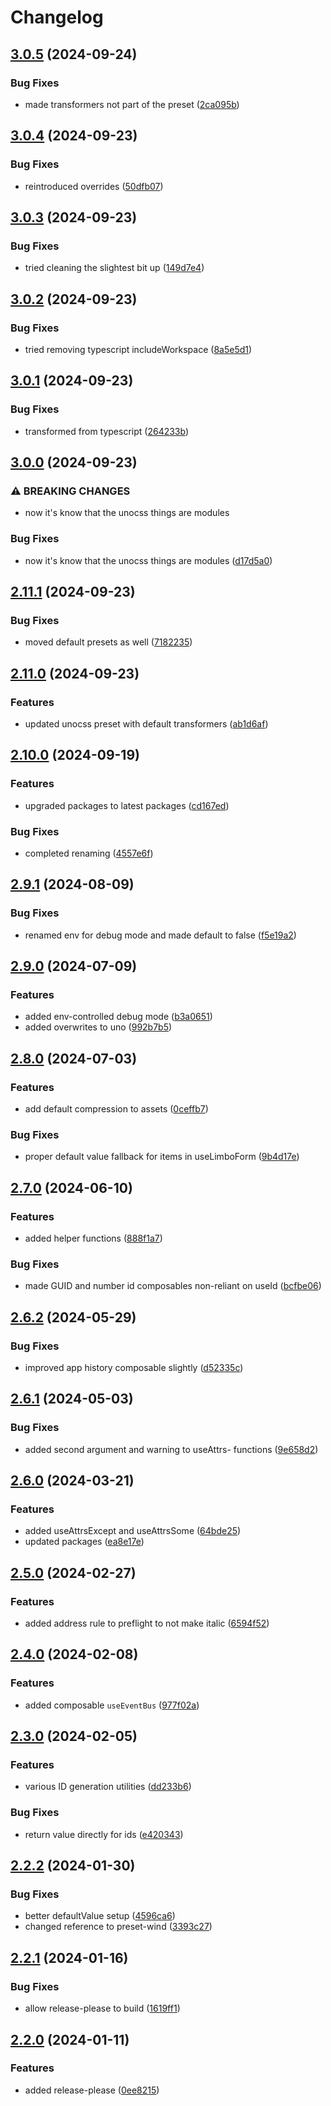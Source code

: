 # Changelog

## [3.0.5](https://github.com/limbo-works/Limbo.Nuxt.Core/compare/v3.0.4...v3.0.5) (2024-09-24)


### Bug Fixes

* made transformers not part of the preset ([2ca095b](https://github.com/limbo-works/Limbo.Nuxt.Core/commit/2ca095b4530c0740e856100422ddd0cb0e2db6e9))

## [3.0.4](https://github.com/limbo-works/Limbo.Nuxt.Core/compare/v3.0.3...v3.0.4) (2024-09-23)


### Bug Fixes

* reintroduced overrides ([50dfb07](https://github.com/limbo-works/Limbo.Nuxt.Core/commit/50dfb0726e77d3d1832c64dc151c375c568a3f48))

## [3.0.3](https://github.com/limbo-works/Limbo.Nuxt.Core/compare/v3.0.2...v3.0.3) (2024-09-23)


### Bug Fixes

* tried cleaning the slightest bit up ([149d7e4](https://github.com/limbo-works/Limbo.Nuxt.Core/commit/149d7e4c51a699ec12a9d2c40b1680ca8bb88f3a))

## [3.0.2](https://github.com/limbo-works/Limbo.Nuxt.Core/compare/v3.0.1...v3.0.2) (2024-09-23)


### Bug Fixes

* tried removing typescript includeWorkspace ([8a5e5d1](https://github.com/limbo-works/Limbo.Nuxt.Core/commit/8a5e5d1583c9d585b5c8680a95415b805fe86282))

## [3.0.1](https://github.com/limbo-works/Limbo.Nuxt.Core/compare/v3.0.0...v3.0.1) (2024-09-23)

### Bug Fixes

-   transformed from typescript ([264233b](https://github.com/limbo-works/Limbo.Nuxt.Core/commit/264233b3819b37a7a543f81a69fdffe75a66f259))

## [3.0.0](https://github.com/limbo-works/Limbo.Nuxt.Core/compare/v2.11.1...v3.0.0) (2024-09-23)

### ⚠ BREAKING CHANGES

-   now it's know that the unocss things are modules

### Bug Fixes

-   now it's know that the unocss things are modules ([d17d5a0](https://github.com/limbo-works/Limbo.Nuxt.Core/commit/d17d5a019a9c1ee6059ef4e02ae95bd8d754ce0f))

## [2.11.1](https://github.com/limbo-works/Limbo.Nuxt.Core/compare/v2.11.0...v2.11.1) (2024-09-23)

### Bug Fixes

-   moved default presets as well ([7182235](https://github.com/limbo-works/Limbo.Nuxt.Core/commit/718223513c456b391067b29b10cd35719398ad70))

## [2.11.0](https://github.com/limbo-works/Limbo.Nuxt.Core/compare/v2.10.0...v2.11.0) (2024-09-23)

### Features

-   updated unocss preset with default transformers ([ab1d6af](https://github.com/limbo-works/Limbo.Nuxt.Core/commit/ab1d6af2381d5203b41078408fbbf0e13d7f7ae1))

## [2.10.0](https://github.com/limbo-works/Limbo.Nuxt.Core/compare/v2.9.1...v2.10.0) (2024-09-19)

### Features

-   upgraded packages to latest packages ([cd167ed](https://github.com/limbo-works/Limbo.Nuxt.Core/commit/cd167edad539bde756a57bd0afbafe56675b4fdf))

### Bug Fixes

-   completed renaming ([4557e6f](https://github.com/limbo-works/Limbo.Nuxt.Core/commit/4557e6f923882d72c474109801b26924e1265f01))

## [2.9.1](https://github.com/limbo-works/Limbo.Nuxt.Core/compare/v2.9.0...v2.9.1) (2024-08-09)

### Bug Fixes

-   renamed env for debug mode and made default to false ([f5e19a2](https://github.com/limbo-works/Limbo.Nuxt.Core/commit/f5e19a2c8e65431cfeccea8bd34ca6e599c29e4d))

## [2.9.0](https://github.com/limbo-works/Limbo.Nuxt.Core/compare/v2.8.0...v2.9.0) (2024-07-09)

### Features

-   added env-controlled debug mode ([b3a0651](https://github.com/limbo-works/Limbo.Nuxt.Core/commit/b3a065104edec5e62eaed1f7324ad618dfa62951))
-   added overwrites to uno ([992b7b5](https://github.com/limbo-works/Limbo.Nuxt.Core/commit/992b7b58320645d4f8fcb2bdfdd8a686927e2549))

## [2.8.0](https://github.com/limbo-works/Limbo.Nuxt.Core/compare/v2.7.0...v2.8.0) (2024-07-03)

### Features

-   add default compression to assets ([0ceffb7](https://github.com/limbo-works/Limbo.Nuxt.Core/commit/0ceffb7a86e1514ac321d23c86957348f59c07ed))

### Bug Fixes

-   proper default value fallback for items in useLimboForm ([9b4d17e](https://github.com/limbo-works/Limbo.Nuxt.Core/commit/9b4d17ec01649a3da24d791ce5b00cb10a517730))

## [2.7.0](https://github.com/limbo-works/Limbo.Nuxt.Core/compare/v2.6.2...v2.7.0) (2024-06-10)

### Features

-   added helper functions ([888f1a7](https://github.com/limbo-works/Limbo.Nuxt.Core/commit/888f1a77899163316305dfc1badd342b8dfbaffe))

### Bug Fixes

-   made GUID and number id composables non-reliant on useId ([bcfbe06](https://github.com/limbo-works/Limbo.Nuxt.Core/commit/bcfbe063dce459b3d56b3be6626e83ac306d48f1))

## [2.6.2](https://github.com/limbo-works/Limbo.Nuxt.Core/compare/v2.6.1...v2.6.2) (2024-05-29)

### Bug Fixes

-   improved app history composable slightly ([d52335c](https://github.com/limbo-works/Limbo.Nuxt.Core/commit/d52335cc2e9cae69382db1a7f1fc62af3b77dc45))

## [2.6.1](https://github.com/limbo-works/Limbo.Nuxt.Core/compare/v2.6.0...v2.6.1) (2024-05-03)

### Bug Fixes

-   added second argument and warning to useAttrs- functions ([9e658d2](https://github.com/limbo-works/Limbo.Nuxt.Core/commit/9e658d2c2b001d930cda99e813d631ebc973f7af))

## [2.6.0](https://github.com/limbo-works/Limbo.Nuxt.Core/compare/v2.5.0...v2.6.0) (2024-03-21)

### Features

-   added useAttrsExcept and useAttrsSome ([64bde25](https://github.com/limbo-works/Limbo.Nuxt.Core/commit/64bde258ad88595fa2355ab17f1183e61f197514))
-   updated packages ([ea8e17e](https://github.com/limbo-works/Limbo.Nuxt.Core/commit/ea8e17e080c9ef0777c63745ce0b8f972275fa5a))

## [2.5.0](https://github.com/limbo-works/Limbo.Nuxt.Core/compare/v2.4.0...v2.5.0) (2024-02-27)

### Features

-   added address rule to preflight to not make italic ([6594f52](https://github.com/limbo-works/Limbo.Nuxt.Core/commit/6594f529abf183888d69aa7b042a2da2f5616470))

## [2.4.0](https://github.com/limbo-works/Limbo.Nuxt.Core/compare/v2.3.0...v2.4.0) (2024-02-08)

### Features

-   added composable `useEventBus` ([977f02a](https://github.com/limbo-works/Limbo.Nuxt.Core/commit/977f02a8feea15077f899b6859ca8e3be4e2f16f))

## [2.3.0](https://github.com/limbo-works/Limbo.Nuxt.Core/compare/v2.2.2...v2.3.0) (2024-02-05)

### Features

-   various ID generation utilities ([dd233b6](https://github.com/limbo-works/Limbo.Nuxt.Core/commit/dd233b6c3a80275fd9fffa6b958ab7b0bf8fce77))

### Bug Fixes

-   return value directly for ids ([e420343](https://github.com/limbo-works/Limbo.Nuxt.Core/commit/e42034364dacf88037e640e265e8775254bb6ce0))

## [2.2.2](https://github.com/limbo-works/Limbo.Nuxt.Core/compare/v2.2.1...v2.2.2) (2024-01-30)

### Bug Fixes

-   better defaultValue setup ([4596ca6](https://github.com/limbo-works/Limbo.Nuxt.Core/commit/4596ca64d9d9ddd804f0d922defc51423e1a643c))
-   changed reference to preset-wind ([3393c27](https://github.com/limbo-works/Limbo.Nuxt.Core/commit/3393c27a31b6363fffa6a69514c7628e50c9be48))

## [2.2.1](https://github.com/limbo-works/Limbo.Nuxt.Core/compare/v2.2.0...v2.2.1) (2024-01-16)

### Bug Fixes

-   allow release-please to build ([1619ff1](https://github.com/limbo-works/Limbo.Nuxt.Core/commit/1619ff12986e246ff3c721c57117b00cf4125a96))

## [2.2.0](https://github.com/limbo-works/Limbo.Nuxt.Core/compare/2.1.0...v2.2.0) (2024-01-11)

### Features

-   added release-please ([0ee8215](https://github.com/limbo-works/Limbo.Nuxt.Core/commit/0ee8215f24b6ca592e3c59abf55a28aba9b9552b))
